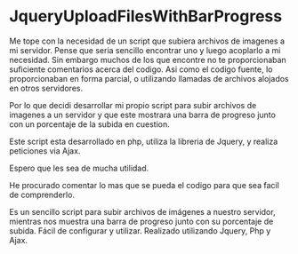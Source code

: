 JqueryUploadFilesWithBarProgress
================================
Me tope con la necesidad de un script que subiera archivos de imagenes a mi servidor.
Pense que seria sencillo encontrar uno y luego acoplarlo a mi necesidad.
Sin embargo muchos de los que encontre no te proporcionaban suficiente comentarios acerca del codigo.
Asi como el codigo fuente, lo proporcionaban en forma parcial, o utilizando llamadas de archivos alojados
en otros servidores.

Por lo que decidi desarrollar mi propio script para subir archivos de imagenes a un servidor
y que este mostrara una barra de progreso junto con un porcentaje de la subida en cuestion.

Este script esta desarrollado en php, utiliza la libreria de Jquery, y realiza peticiones via Ajax.

Espero que les sea de mucha utilidad.

He procurado comentar lo mas que se pueda el codigo para que sea facil de comprenderlo.


Es un sencillo script para subir archivos de imágenes a nuestro servidor, mientras nos muestra una barra de progreso junto con su porcentaje de subida. Fácil de configurar y utilizar. Realizado utilizando Jquery, Php y Ajax.
